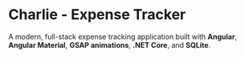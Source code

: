 # Charlie - Expense Tracker

A modern, full-stack expense tracking application built with **Angular**, **Angular Material**, **GSAP animations**, **.NET Core**, and **SQLite**.

